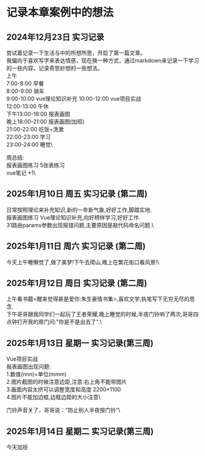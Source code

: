 # 记录本章案例中的想法

## 2024年12月23日 实习记录 
尝试着记录一下生活与中的所想所思，开启了第一篇文章。\
我偏向于喜欢写字来表达情感，现在换一种方式，通过markdown来记录一下学习的一些内容，记录奇思妙想的一些想法。\
上午\
    7:00-8:00  早餐\
    8:00-9:00  骑车 \
    9:00-10:00 vue理论知识补充
    10:00-12:00 vue项目实战\
    12:00-13:00 午休\
下午13:00-18:00 报表画图\
晚上18:00-21:00 报表画图(加班)\
    21:00-22:00 吃饭+洗漱\
    22:00-23:00 学习\
    23:00-24:00 睡觉\


周总结:\
    报表画图练习 5张表练习\
    vue笔记 *1\

## 2025年1月10日 周五 实习记录 (第二周) 
日常按照理论来补充知识,新的一年新气象,好好工作,脚踏实地.\
报表画图练习 Vue理论知识补充,向好榜样学习,好好工作.\
31路由params参数出现报错问题,主要原因是敲代码命名问题.\

## 2025年1月11日 周六 实习记录 (第二周)
今天上午睡懒觉了,做了美梦!下午去爬山,晚上在繁花街口看风景!\

## 2025年1月12日 周日 实习记录 (第二周)
上午看书籍<醒来觉得甚是爱你:朱生豪情书集>,喜欢文学,执笔写下无穷无尽的思念.\
下午哥哥跟我同学们一起玩了王者荣耀,晚上睡觉的时候,半夜门铃响了两次,哥哥四点钟打开我的房门问:"你是不是出去了".\

## 2025年1月13日 星期一 实习记录(第三周)
Vue项目实战\
报表画图出现问题:\
1.数值(nnn)+单位(mmm)\
2.图片截图的时候注意边距,注意:右上角不能带图片\
3.画面内容太挤可以调整宽度和高度   2200*1100\
4.图片不能加边框,边框边距的大小注意\

门铃声音关了，哥哥说：“防止别人半夜按门铃”\

## 2025年1月14日 星期二 实习记录(第三周)
今天加班

